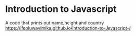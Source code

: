 # Introduction to Javascript 
 A code that prints out name,height and country
https://ifeoluwayimika.github.io/Introduction-to-Javascript-/
